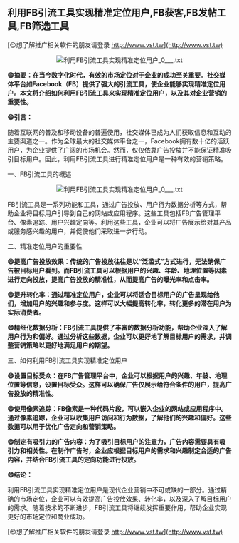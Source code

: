 ## **利用FB引流工具实现精准定位用户,FB获客,FB发帖工具,FB筛选工具**

[😍想了解推广相关软件的朋友请登录 http://www.vst.tw](http://www.vst.tw)

 <center><img src="https://vst.tw/MP4/tuiguang/png/2.png" alt="利用FB引流工具实现精准定位用户_0___.txt"></center>

**😄摘要：在当今数字化时代，有效的市场定位对于企业的成功至关重要。社交媒体平台如Facebook（FB）提供了强大的引流工具，使企业能够实现精准定位用户。本文将介绍如何利用FB引流工具来实现精准定位用户，以及其对企业营销的重要性。**

**😄引言：**

随着互联网的普及和移动设备的普遍使用，社交媒体已成为人们获取信息和互动的主要渠道之一。作为全球最大的社交媒体平台之一，Facebook拥有数十亿的活跃用户，为企业提供了广阔的市场机会。然而，仅仅依靠广告投放并不能保证精准吸引目标用户。因此，利用FB引流工具进行精准定位用户是一种有效的营销策略。

一、FB引流工具的概述

 <center><img src="https://vst.tw/MP4/tuiguang/png/1.png" alt="利用FB引流工具实现精准定位用户_0___.txt"></center>

FB引流工具是一系列功能和工具，通过广告投放、用户行为数据分析等方式，帮助企业将目标用户引导到自己的网站或应用程序。这些工具包括FB广告管理平台、像素追踪、用户兴趣定向等。利用这些工具，企业可以将广告展示给对其产品或服务感兴趣的用户，并促使他们采取进一步行动。

二、精准定位用户的重要性

**😄提高广告投放效果：传统的广告投放往往是以“泛滥式”方式进行，无法确保广告被目标用户看到。而FB引流工具可以根据用户的兴趣、年龄、地理位置等因素进行定向投放，提高广告投放的精准性，从而提高广告的曝光率和点击率。**

**😄提升转化率：通过精准定位用户，企业可以将适合目标用户的广告呈现给他们，增加用户的兴趣和参与度。这样可以大幅提高转化率，转化更多的潜在用户为实际消费者。**

**😄精细化数据分析：FB引流工具提供了丰富的数据分析功能，帮助企业深入了解用户行为和偏好。通过分析这些数据，企业可以更好地了解目标用户的需求，并调整营销策略以更好地满足用户的期望。**

三、如何利用FB引流工具实现精准定位用户

**😄设置目标受众：在FB广告管理平台中，企业可以根据用户的兴趣、年龄、地理位置等信息，设置目标受众。这样可以确保广告仅展示给符合条件的用户，提高广告投放的精准性。**

**😄使用像素追踪：FB像素是一种代码片段，可以嵌入企业的网站或应用程序中。通过像素追踪，企业可以收集用户访问和行为数据，了解他们的兴趣和偏好。这些数据可以用于优化广告定向和营销策略。**

**😄制定有吸引力的广告内容：为了吸引目标用户的注意力，广告内容需要具有吸引力和相关性。在制作广告时，企业应根据目标用户的需求和兴趣制定合适的广告内容，并结合FB引流工具的定向功能进行投放。**

**😄结论：**

利用FB引流工具实现精准定位用户是现代企业营销中不可或缺的一部分。通过精确的市场定位，企业可以有效提高广告投放效果、转化率，以及深入了解目标用户的需求。随着技术的不断进步，FB引流工具将继续发挥重要作用，帮助企业实现更好的市场定位和商业成功。

[😍想了解推广相关软件的朋友请登录 http://www.vst.tw](http://www.vst.tw)



